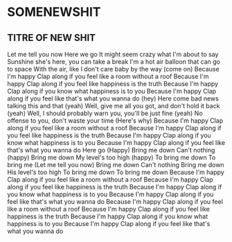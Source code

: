 ﻿# SOMENEWSHIT


## TITRE OF NEW SHIT


Let me tell you now
Here we go
It might seem crazy what I'm about to say
Sunshine she's here, you can take a break
I'm a hot air balloon that can go to space
With the air, like I don't care baby by the way (come on)
Because I'm happy
Clap along if you feel like a room without a roof
Because I'm happy
Clap along if you feel like happiness is the truth
Because I'm happy
Clap along if you know what happiness is to you
Because I'm happy
Clap along if you feel like that's what you wanna do (hey)
Here come bad news talking this and that (yeah)
Well, give me all you got, and don't hold it back (yeah)
Well, I should probably warn you, you'll be just fine (yeah)
No offense to you, don't waste your time
(Here's why)
Because I'm happy
Clap along if you feel like a room without a roof
Because I'm happy
Clap along if you feel like happiness is the truth
Because I'm happy
Clap along if you know what happiness is to you
Because I'm happy
Clap along if you feel like that's what you wanna do
Here go
(Happy)
Bring me down
Can't nothing (happy)
Bring me down
My level's too high (happy)
To bring me down
To bring me
(Let me tell you now)
Bring me down
Can't nothing
Bring me down
His level's too high
To bring me down
To bring me down
Because I'm happy
Clap along if you feel like a room without a roof
Because I'm happy
Clap along if you feel like happiness is the truth
Because I'm happy
Clap along if you know what happiness is to you
Because I'm happy
Clap along if you feel like that's what you wanna do
Because I'm happy
Clap along if you feel like a room without a roof
Because I'm happy
Clap along if you feel like happiness is the truth
Because I'm happy
Clap along if you know what happiness is to you
Because I'm happy
Clap along if you feel like that's what you wanna do
